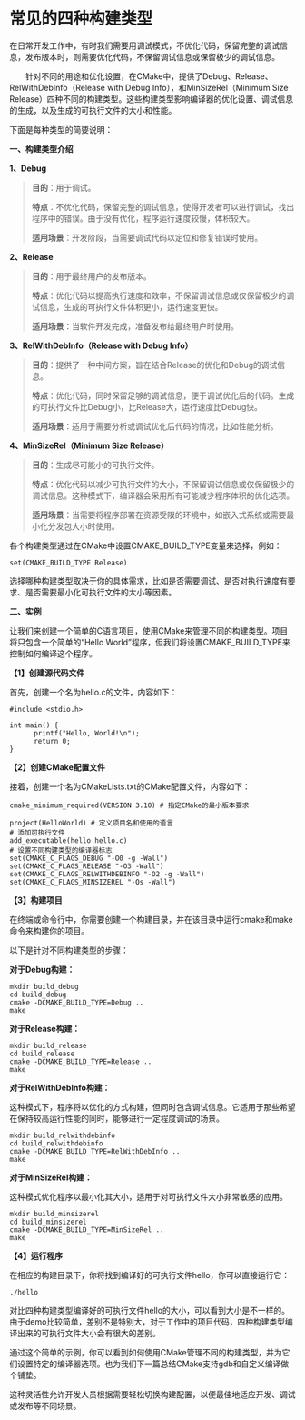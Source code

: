 # 常见的四种构建类型

在日常开发工作中，有时我们需要用调试模式，不优化代码，保留完整的调试信息，发布版本时，则需要优化代码，不保留调试信息或保留极少的调试信息。

  针对不同的用途和优化设置，在CMake中，提供了Debug、Release、RelWithDebInfo（Release with Debug Info），和MinSizeRel（Minimum Size Release）四种不同的构建类型。这些构建类型影响编译器的优化设置、调试信息的生成，以及生成的可执行文件的大小和性能。

下面是每种类型的简要说明：

**一、构建类型介绍**

**1、Debug**

> **目的**：用于调试。
>
> **特点**：不优化代码，保留完整的调试信息，使得开发者可以进行调试，找出程序中的错误。由于没有优化，程序运行速度较慢，体积较大。
>
> **适用场景**：开发阶段，当需要调试代码以定位和修复错误时使用。

**2、Release**

> **目的**：用于最终用户的发布版本。
>
> **特点**：优化代码以提高执行速度和效率，不保留调试信息或仅保留极少的调试信息，生成的可执行文件体积更小，运行速度更快。
>
> **适用场景**：当软件开发完成，准备发布给最终用户时使用。

**3、RelWithDebInfo（Release with Debug Info）**

> **目的**：提供了一种中间方案，旨在结合Release的优化和Debug的调试信息。
>
> **特点**：优化代码，同时保留足够的调试信息，便于调试优化后的代码。生成的可执行文件比Debug小，比Release大，运行速度比Debug快。
>
> **适用场景**：适用于需要分析或调试优化后代码的情况，比如性能分析。

**4、MinSizeRel（Minimum Size Release）**

> **目的**：生成尽可能小的可执行文件。
>
> **特点**：优化代码以减少可执行文件的大小，不保留调试信息或仅保留极少的调试信息。这种模式下，编译器会采用所有可能减少程序体积的优化选项。
>
> **适用场景**：当需要将程序部署在资源受限的环境中，如嵌入式系统或需要最小化分发包大小时使用。

各个构建类型通过在CMake中设置CMAKE_BUILD_TYPE变量来选择，例如：

```
set(CMAKE_BUILD_TYPE Release)
```

选择哪种构建类型取决于你的具体需求，比如是否需要调试、是否对执行速度有要求、是否需要最小化可执行文件的大小等因素。

**二、实例**

让我们来创建一个简单的C语言项目，使用CMake来管理不同的构建类型。项目将只包含一个简单的“Hello World”程序，但我们将设置CMAKE_BUILD_TYPE来控制如何编译这个程序。

**【1】创建源代码文件**

首先，创建一个名为hello.c的文件，内容如下：

```
#include <stdio.h>

int main() {
      printf("Hello, World!\n");
      return 0;
}
```

**【2】创建CMake配置文件**

接着，创建一个名为CMakeLists.txt的CMake配置文件，内容如下：

```
cmake_minimum_required(VERSION 3.10) # 指定CMake的最小版本要求

project(HelloWorld) # 定义项目名和使用的语言
# 添加可执行文件
add_executable(hello hello.c)
# 设置不同构建类型的编译器标志
set(CMAKE_C_FLAGS_DEBUG "-O0 -g -Wall")
set(CMAKE_C_FLAGS_RELEASE "-O3 -Wall")
set(CMAKE_C_FLAGS_RELWITHDEBINFO "-O2 -g -Wall")
set(CMAKE_C_FLAGS_MINSIZEREL "-Os -Wall")
```

**【3】构建项目**

在终端或命令行中，你需要创建一个构建目录，并在该目录中运行cmake和make命令来构建你的项目。

以下是针对不同构建类型的步骤：

**对于Debug构建：**

```
mkdir build_debug
cd build_debug
cmake -DCMAKE_BUILD_TYPE=Debug ..
make
```

**对于Release构建：**

```
mkdir build_release
cd build_release
cmake -DCMAKE_BUILD_TYPE=Release ..
make
```

**对于RelWithDebInfo构建：**

这种模式下，程序将以优化的方式构建，但同时包含调试信息。它适用于那些希望在保持较高运行性能的同时，能够进行一定程度调试的场景。

```
mkdir build_relwithdebinfo
cd build_relwithdebinfo
cmake -DCMAKE_BUILD_TYPE=RelWithDebInfo ..
make
```

**对于MinSizeRel构建：**

这种模式优化程序以最小化其大小，适用于对可执行文件大小非常敏感的应用。

```
mkdir build_minsizerel
cd build_minsizerel
cmake -DCMAKE_BUILD_TYPE=MinSizeRel ..
make
```

**【4】运行程序**

在相应的构建目录下，你将找到编译好的可执行文件hello，你可以直接运行它：

```
./hello
```

对比四种构建类型编译好的可执行文件hello的大小，可以看到大小是不一样的。由于demo比较简单，差别不是特别大，对于工作中的项目代码，四种构建类型编译出来的可执行文件大小会有很大的差别。

通过这个简单的示例，你可以看到如何使用CMake管理不同的构建类型，并为它们设置特定的编译器选项。也为我们下一篇总结CMake支持gdb和自定义编译做个铺垫。

这种灵活性允许开发人员根据需要轻松切换构建配置，以便最佳地适应开发、调试或发布等不同场景。